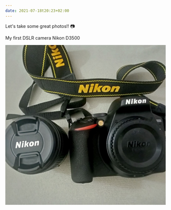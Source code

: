 ```yaml
---
date: 2021-07-18t20:23+02:00
---
```


Let's take some great photos!! 📷

My first DSLR camera Nikon D3500

![Nikon D3500 with lens](./d3500.jpg)
